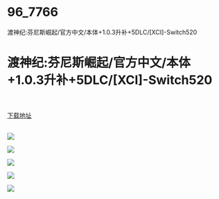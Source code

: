 # 96_7766
渡神纪:芬尼斯崛起/官方中文/本体+1.0.3升补+5DLC/[XCI]-Switch520
# 渡神纪:芬尼斯崛起/官方中文/本体+1.0.3升补+5DLC/[XCI]-Switch520
 <br/></br>
[下载地址](https://www.switch520.cc/article/7766 "下载地址")
<br/></br>

<p><span><strong><img src="https://www.switch520.cc/muke_img/upload_art_editor_20201202-1_24d0e66dcc0210cc23098032a6e17607.jpg"></strong></span></p>
<p><span><strong><img src="https://www.switch520.cc/muke_img/upload_art_editor_20201202-1_27846d96d239ab450408b770228e3497.jpg"></strong></span></p>
<p><span><strong><img src="https://www.switch520.cc/muke_img/upload_art_editor_20201202-1_b68e21297493021ef7a0cba968b642bf.jpg"></strong></span></p>
<p><span><strong><img src="https://www.switch520.cc/muke_img/upload_art_editor_20201202-1_6d6c178c2519677649ee5bde3674136f.jpg"></strong></span></p>
<p><span><strong><img src="https://www.switch520.cc/muke_img/upload_art_editor_20201202-1_a071d64bc5e5bd6ca1278c778bf0d700.jpg"> <br></strong><strong> &nbsp;<br></strong></span></p>
<p></p>
